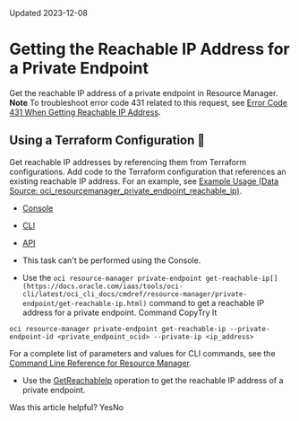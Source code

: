 Updated 2023-12-08
# Getting the Reachable IP Address for a Private Endpoint
Get the reachable IP address of a private endpoint in Resource Manager.
**Note** To troubleshoot error code 431 related to this request, see [Error Code 431 When Getting Reachable IP Address](https://docs.oracle.com/en-us/iaas/Content/ResourceManager/Troubleshoot/431-reachable.htm#top "Troubleshoot error code 431 when getting a reachable IP address for a private endpoint.").
## Using a Terraform Configuration 🔗 
Get reachable IP addresses by referencing them from Terraform configurations.
Add code to the Terraform configuration that references an existing reachable IP address.
For an example, see [Example Usage (Data Source: oci_resourcemanager_private_endpoint_reachable_ip)](https://registry.terraform.io/providers/oracle/oci/latest/docs/data-sources/resourcemanager_private_endpoint_reachable_ip#example-usage).
  * [Console](https://docs.oracle.com/en-us/iaas/Content/ResourceManager/Tasks/get-private-endpoint-reachable-ip.htm)
  * [CLI](https://docs.oracle.com/en-us/iaas/Content/ResourceManager/Tasks/get-private-endpoint-reachable-ip.htm)
  * [API](https://docs.oracle.com/en-us/iaas/Content/ResourceManager/Tasks/get-private-endpoint-reachable-ip.htm)


  * This task can't be performed using the Console.
  * Use the `oci resource-manager private-endpoint get-reachable-ip[](https://docs.oracle.com/iaas/tools/oci-cli/latest/oci_cli_docs/cmdref/resource-manager/private-endpoint/get-reachable-ip.html)` command to get a reachable IP address for a private endpoint.
Command
CopyTry It
```
oci resource-manager private-endpoint get-reachable-ip --private-endpoint-id <private_endpoint_ocid> --private-ip <ip_address>
```

For a complete list of parameters and values for CLI commands, see the [Command Line Reference for Resource Manager](https://docs.oracle.com/iaas/tools/oci-cli/latest/oci_cli_docs/cmdref/resource-manager.html).
  * Use the [GetReachableIp](https://docs.oracle.com/iaas/api/#/en/resourcemanager/latest/ReachableIp/GetReachableIp) operation to get the reachable IP address of a private endpoint.


Was this article helpful?
YesNo

